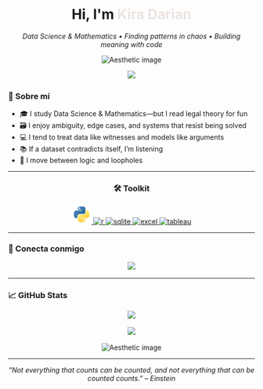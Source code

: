 <h1 align="center">Hi, I'm <span style="color:#EBE4E0;">Kira Darian</span></h1>

<p align="center">
  <em>Data Science & Mathematics • Finding patterns in chaos • Building meaning with code</em>
</p>

<p align="center">
  <img src="https://64.media.tumblr.com/0448230ea0add49001a84accde416a0e/804a182a7ca8e6a2-cc/s1280x1920/779d63a7df6d34d6dddee1065a4d80f35a915eb9.pnj" alt="Aesthetic image" />
</p>

<p align="center">
  <img src="https://64.media.tumblr.com/524d1b96add71d3d1543c24d01bd545c/804a182a7ca8e6a2-89/s2048x3072/cdb3a31ddefa0bb3761c76a92a13ce215105d760.pnj" />
</p>

### 🧠 Sobre mí

- 🎓 I study Data Science & Mathematics—but I read legal theory for fun  
- 🗃 I enjoy ambiguity, edge cases, and systems that resist being solved  
- 💻 I tend to treat data like witnesses and models like arguments  
- 📚 If a dataset contradicts itself, I’m listening  
- 🧭 I move between logic and loopholes
  
---

<h3 align="center">🛠 Toolkit</h3>
<p align="center">
  <!-- Python -->
  <a href="https://www.python.org" target="_blank" rel="noreferrer">
    <img src="https://raw.githubusercontent.com/devicons/devicon/master/icons/python/python-original.svg" alt="python" width="40" height="40"/>
  </a>

  <!-- R -->
  <a href="https://www.r-project.org/" target="_blank" rel="noreferrer">
    <img src="https://www.r-project.org/logo/Rlogo.png" alt="r" width="40" height="40"/>
  </a>

  <!-- SQL (Database) -->
  <a href="https://www.sqlite.org/index.html" target="_blank" rel="noreferrer">
    <img src="https://www.vectorlogo.zone/logos/sqlite/sqlite-icon.svg" alt="sqlite" width="40" height="40"/>
  </a>

  <!-- Excel -->
  <a href="https://www.microsoft.com/en-us/microsoft-365/excel" target="_blank" rel="noreferrer">
    <img src="https://res.cdn.office.net/files/fabric-cdn-prod_20230815.002/assets/brand-icons/product/svg/excel_32x1.svg" alt="excel" width="40" height="40"/>
  </a>

  <!-- Tableau -->
  <a href="https://www.tableau.com/" target="_blank" rel="noreferrer">
    <img src="https://cdn.worldvectorlogo.com/logos/tableau-software.svg" alt="tableau" width="40" height="40"/>
  </a>
</p>

---

### 🔗 Conecta conmigo

<p align="center">
  <a href="https://www.linkedin.com/in/kiradarian/" target="_blank">
    <img src="https://img.shields.io/badge/LinkedIn-KiraDarian-blue?style=flat&logo=linkedin" />
  </a>
</p>

---

### 📈 GitHub Stats

<p align="center">
  <a href="https://github.com/iamirulofficial">
    <img src="https://github-readme-stats.vercel.app/api?username=kdarian&show_icons=true&title_color=fff&icon_color=79ff97&text_color=9f9f9f&bg_color=151515" />
  </a>
</p>


<p align="center">
  <img src="https://64.media.tumblr.com/b20b1ea33b7deff1b825899293fda8aa/804a182a7ca8e6a2-ce/s2048x3072/36b1c9146e148eff32a7bebf0b78e8653d74e1a3.pnj" />
</p>

<p align="center">
  <img src="https://64.media.tumblr.com/02b15324cc5fd6dea96a1395dc58e950/804a182a7ca8e6a2-cb/s1280x1920/b07e0fe8bf8f6be70f5a7c4b9bf1a5beb2a242d7.pnj" alt="Aesthetic image" />
</p>

---

<p align="center"><em>“Not everything that counts can be counted, and not everything that can be counted counts.” – Einstein</em></p>
